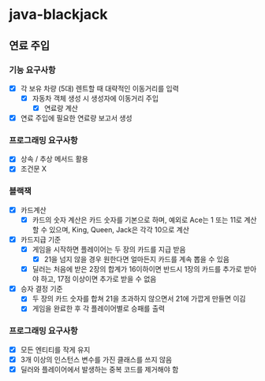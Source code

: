 # java-blackjack

## 연료 주입

### 기능 요구사항

- [X] 각 보유 차량 (5대) 렌트할 때 대략적인 이동거리를 입력
  - [X] 자동차 객체 생성 시 생성자에 이동거리 주입
    - [X] 연료량 계산
- [X] 연료 주입에 필요한 연료량 보고서 생성

### 프로그래밍 요구사항 

- [X] 상속 / 추상 메서드 활용
- [X] 조건문 X

### 블랙잭 

- [x] 카드계산
  - [x] 카드의 숫자 계산은 카드 숫자를 기본으로 하며, 예외로 Ace는 1 또는 11로 계산할 수 있으며, King, Queen, Jack은 각각 10으로 계산
- [x] 카드지급 기준 
  - [x] 게임을 시작하면 플레이어는 두 장의 카드를 지급 받음 
    - [x] 21을 넘지 않을 경우 원한다면 얼마든지 카드를 계속 뽑을 수 있음
  -[x] 딜러는 처음에 받은 2장의 합계가 16이하이면 반드시 1장의 카드를 추가로 받아야 하고, 17점 이상이면 추가로 받을 수 없음
- [x] 승자 결정 기준 
  - [x] 두 장의 카드 숫자를 합쳐 21을 초과하지 않으면서 21에 가깝게 만들면 이김
  - [x] 게임을 완료한 후 각 플레이어별로 승패를 출력

### 프로그래밍 요구사항

- [x] 모든 엔티티를 작게 유지
- [x] 3개 이상의 인스턴스 변수를 가진 클래스를 쓰지 않음
- [x] 딜러와 플레이어에서 발생하는 중복 코드를 제거해야 함
